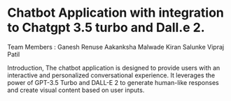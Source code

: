# Chatbot Application with integration to Chatgpt 3.5 turbo and Dall.e 2.

Team Members : 
Ganesh Renuse
Aakanksha Malwade
Kiran Salunke
Vipraj Patil

Introduction,
The chatbot application is designed to provide users with an interactive and personalized conversational experience. It leverages the power of GPT-3.5 Turbo and DALL-E 2 to generate human-like responses and create visual content based on user inputs.
